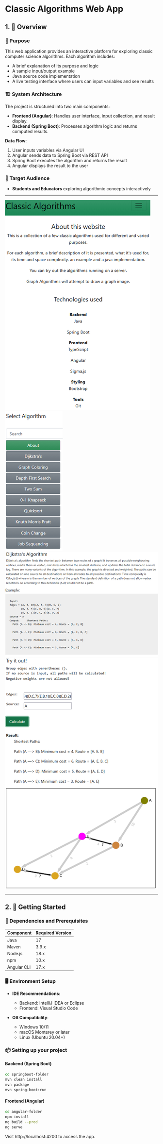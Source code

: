 #  Classic Algorithms Web App

## 1. 📘 Overview

### 🎯 Purpose
This web application provides an interactive platform for exploring classic computer science algorithms. Each algorithm includes:
- A brief explanation of its purpose and logic
- A sample input/output example
- Java source code implementation
- A live testing interface where users can input variables and see results

### 🏗️ System Architecture
The project is structured into two main components:
- **Frontend (Angular)**: Handles user interface, input collection, and result display.
- **Backend (Spring Boot)**: Processes algorithm logic and returns computed results.

**Data Flow**:
1. User inputs variables via Angular UI
2. Angular sends data to Spring Boot via REST API
3. Spring Boot executes the algorithm and returns the result
4. Angular displays the result to the user

### 👥 Target Audience
- **Students and Educators** exploring algorithmic concepts interactively

---

![Classic Algorithms](img_4.png)
![Menu](img_1.png)
![Info](img_2.png)
![Try it out](img_3.png)

---

## 2. 🚀 Getting Started

### 🔧 Dependencies and Prerequisites

| Component     | Required Version |
|---------------|------------------|
| Java          | 17               |
| Maven         | 3.9.x            |
| Node.js       | 18.x             |
| npm           | 10.x             |
| Angular CLI   | 17.x             |

### 🖥️ Environment Setup

- **IDE Recommendations**:
  - Backend: IntelliJ IDEA or Eclipse
  - Frontend: Visual Studio Code

- **OS Compatibility**:
  - Windows 10/11
  - macOS Monterey or later
  - Linux (Ubuntu 20.04+)

### 📦 Setting up your project

#### Backend (Spring Boot)


```bash
cd springboot-folder
mvn clean install
mvn package
mvn spring-boot:run
```

#### Frontend (Angular)
```bash
cd angular-folder
npm install
ng build --prod
ng serve
```

Visit http://localhost:4200 to access the app.


